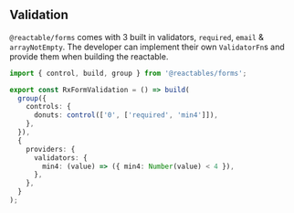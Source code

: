 ## Validation <a name="validation-example"></a>

`@reactable/forms` comes with 3 built in validators, `required`, `email` & `arrayNotEmpty`. The developer can implement their own `ValidatorFn`s and provide them when building the reactable.

```typescript
import { control, build, group } from '@reactables/forms';

export const RxFormValidation = () => build(
  group({
    controls: {
      donuts: control(['0', ['required', 'min4']]),
    },
  }),
  {
    providers: {
      validators: {
        min4: (value) => ({ min4: Number(value) < 4 }),
      },
    },
  }
);

```
